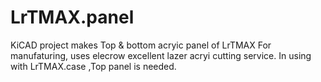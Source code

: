 # LrTMAX.panel
KiCAD project makes Top &amp; bottom acryic panel of LrTMAX
For manufaturing, uses elecrow excellent lazer acryi cutting service.
In using with LrTMAX.case ,Top panel is needed.
